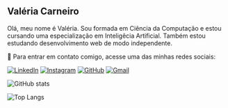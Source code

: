 ## Valéria Carneiro
Olá, meu nome é Valéria. Sou formada em Ciência da Computação e estou cursando uma especialização em Inteligêcia Artificial. Também estou estudando desenvolvimento web de modo independente.

💬 Para entrar em contato comigo, acesse uma das minhas redes sociais:

[![LinkedIn](https://img.shields.io/badge/LinkedIn-0077B5?style=for-the-badge&logo=linkedin&logoColor=white)](https://www.linkedin.com/in/valerialrc/)
[![Instagram](https://img.shields.io/badge/-Instagram-%23E4405F?style=for-the-badge&logo=instagram&logoColor=white)](https://www.instagram.com/valerialrc/)
[![GitHub](https://img.shields.io/badge/GitHub-100000?style=for-the-badge&logo=github&logoColor=white)](https://github.com/valerialrc)
[![Gmail](https://img.shields.io/badge/Gmail-333333?style=for-the-badge&logo=gmail&logoColor=red)](mailto:valerialribeiroc@gmail.com)


![GitHub stats](https://github-readme-stats.vercel.app/api?username=valerialrc&show_icons=true&theme=radical)

![Top Langs](https://github-readme-stats.vercel.app/api/top-langs/?username=valerialrc&size_weight=0.5&count_weight=0.5&theme=radical&layout=compact)
